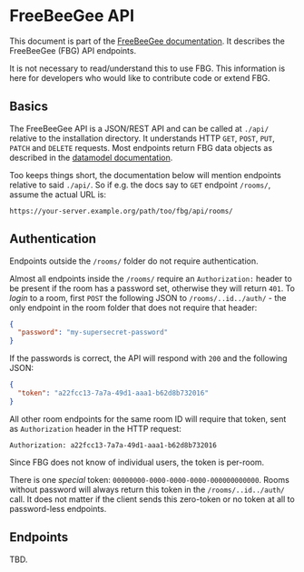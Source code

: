 # FreeBeeGee API

This document is part of the [FreeBeeGee documentation](DOCS.md). It describes the FreeBeeGee (FBG) API endpoints.

It is not necessary to read/understand this to use FBG. This information is here for developers who would like to contribute code or extend FBG.

## Basics

The FreeBeeGee API is a JSON/REST API and can be called at `./api/` relative to the installation directory. It understands HTTP `GET`, `POST`, `PUT`, `PATCH` and `DELETE` requests. Most endpoints return FBG data objects as described in the [datamodel documentation](datamodel.md).

Too keeps things short, the documentation below will mention endpoints relative to said `./api/`. So if e.g. the docs say to `GET` endpoint `/rooms/`, assume the actual URL is:

```
https://your-server.example.org/path/too/fbg/api/rooms/
```

## Authentication

Endpoints outside the `/rooms/` folder do not require authentication.

Almost all endpoints inside the `/rooms/` require an `Authorization:` header to be present if the room has a password set, otherwise they will return `401`. To *login* to a room, first `POST` the following JSON to `/rooms/..id../auth/` - the only endpoint in the room folder that does not require that header:

```json
{
  "password": "my-supersecret-password"
}
```

If the passwords is correct, the API will respond with `200` and the following JSON:

```json
{
  "token": "a22fcc13-7a7a-49d1-aaa1-b62d8b732016"
}
```

All other room endpoints for the same room ID will require that token, sent as `Authorization` header in the HTTP request:

```
Authorization: a22fcc13-7a7a-49d1-aaa1-b62d8b732016
```

Since FBG does not know of individual users, the token is per-room.

There is one *special* token: `00000000-0000-0000-0000-000000000000`. Rooms without password will always return this token in the `/rooms/..id../auth/` call. It does not matter if the client sends this zero-token or no token at all to password-less endpoints.

## Endpoints

TBD.
